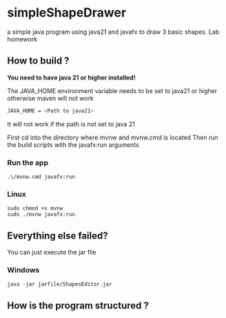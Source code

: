 # simpleShapeDrawer
a simple java program using java21 and javafx to draw 3 basic shapes. Lab homework
## How to build ?
**You need to have java 21 or higher installed!**

The JAVA_HOME environment variable needs to be set to java21 or higher otherwise maven will not work
```sh
JAVA_HOME = <Path to java21>
```
It will not work if the path is not set to java 21

First cd into the directory where mvnw and mvnw.cmd is located
Then run the build scripts with the javafx:run arguments

### Run the app
```
.\/mvnw.cmd javafx:run
```

### Linux
```
sudo chmod +x mvnw
sudo ./mvnw javafx:run
```
## Everything else failed?
You can just execute the jar file
### Windows
```
java -jar jarfile/ShapesEditor.jar
```


## How is the program structured ?

